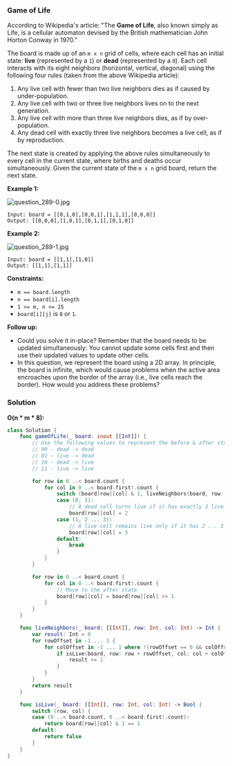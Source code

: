 
### Game of Life

According to Wikipedia's article: "The __Game of Life__, also known simply as Life, is a cellular automaton devised by the British mathematician John Horton Conway in 1970."

The board is made up of an `m x n` grid of cells, where each cell has an initial state: __live__ (represented by a `1`) or __dead__ (represented by a `0`). Each cell interacts with its eight neighbors (horizontal, vertical, diagonal) using the following four rules (taken from the above Wikipedia article):

1. Any live cell with fewer than two live neighbors dies as if caused by under-population.
2. Any live cell with two or three live neighbors lives on to the next generation.
3. Any live cell with more than three live neighbors dies, as if by over-population.
4. Any dead cell with exactly three live neighbors becomes a live cell, as if by reproduction.

The next state is created by applying the above rules simultaneously to every cell in the current state, where births and deaths occur simultaneously. Given the current state of the `m x n` grid board, return the next state.

__Example 1:__

![question_289-0.jpg](../images/question_289-0.jpg)
```
Input: board = [[0,1,0],[0,0,1],[1,1,1],[0,0,0]]
Output: [[0,0,0],[1,0,1],[0,1,1],[0,1,0]]
```
__Example 2:__

![question_289-1.jpg](../images/question_289-1.jpg)
```
Input: board = [[1,1],[1,0]]
Output: [[1,1],[1,1]]
```

__Constraints:__
* `m == board.length`
* `n == board[i].length`
* `1 <= m, n <= 25`
* `board[i][j]` is `0` or `1`.

__Follow up:__
* Could you solve it in-place? Remember that the board needs to be updated simultaneously: You cannot update some cells first and then use their updated values to update other cells.
* In this question, we represent the board using a 2D array. In principle, the board is infinite, which would cause problems when the active area encroaches upon the border of the array (i.e., live cells reach the border). How would you address these problems?

### Solution
__O(n * m * 8):__
```Swift
class Solution {
    func gameOfLife(_ board: inout [[Int]]) {
        // Use the following values to represent the before & after states:
        // 00 - dead -> dead
        // 01 - live -> dead
        // 10 - dead -> live
        // 11 - live -> live

        for row in 0 ..< board.count {
            for col in 0 ..< board.first!.count {
                switch (board[row][col] & 1, liveNeighbors(board, row: row, col: col)) {
                case (0, 3):
                    // A dead cell turns live if it has exactly 3 live neighbors
                    board[row][col] = 2
                case (1, 2 ... 3):
                    // A live cell remains live only if it has 2 ... 3 live neighbors
                    board[row][col] = 3
                default:
                    break
                }
            }
        }

        for row in 0 ..< board.count {
            for col in 0 ..< board.first!.count {
                // Move to the after state
                board[row][col] = board[row][col] >> 1
            }
        }
    }

    func liveNeighbors(_ board: [[Int]], row: Int, col: Int) -> Int {
        var result: Int = 0
        for rowOffset in -1 ... 1 {
            for colOffset in -1 ... 1 where !(rowOffset == 0 && colOffset == 0) {
                if isLive(board, row: row + rowOffset, col: col + colOffset) {
                    result += 1
                }
            }
        }
        return result
    }

    func isLive(_ board: [[Int]], row: Int, col: Int) -> Bool {
        switch (row, col) {
        case (0 ..< board.count, 0 ..< board.first!.count):
            return board[row][col] & 1 == 1
        default:
            return false
        }
    }
}
```